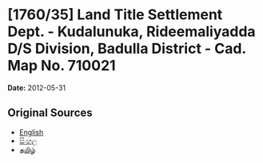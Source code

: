 # [1760/35] Land Title Settlement Dept. - Kudalunuka, Rideemaliyadda D/S Division, Badulla District - Cad. Map No. 710021

**Date:** 2012-05-31

## Original Sources

- [English](https://documents.gov.lk/view/extra-gazettes/2012/5/1760-35_E.pdf)
- [සිංහල](https://documents.gov.lk/view/extra-gazettes/2012/5/1760-35_S.pdf)
- [தமிழ்](https://documents.gov.lk/view/extra-gazettes/2012/5/1760-35_T.pdf)
